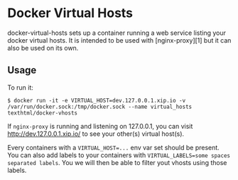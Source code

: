 # Docker Virtual Hosts

docker-virtual-hosts sets up a container running a web service listing your docker virtual hosts. It is intended to be used with [nginx-proxy][1] but it can also be used on its own.

## Usage

To run it:

    $ docker run -it -e VIRTUAL_HOST=dev.127.0.0.1.xip.io -v /var/run/docker.sock:/tmp/docker.sock --name virtual_hosts texthtml/docker-vhosts

If `nginx-proxy` is running and listening on 127.0.0.1, you can visit http://dev.127.0.0.1.xip.io/ to see your other(s) virtual host(s).

Every containers with a `VIRTUAL_HOST=...` env var set should be present. You can also add labels to your containers with `VIRTUAL_LABELS=some spaces separated labels`. You we will then be able to filter yout vhosts using those labels.
